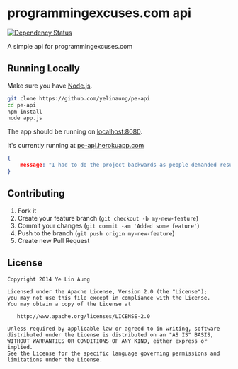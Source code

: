 programmingexcuses.com api
===========================
[![Dependency Status](https://gemnasium.com/yelinaung/pe-api.svg)](https://gemnasium.com/yelinaung/pe-api)


A simple api for programmingexcuses.com

Running Locally
---------------

Make sure you have [Node.js](http://nodejs.org/).
```sh
git clone https://github.com/yelinaung/pe-api
cd pe-api
npm install
node app.js
```
The app should be running on [localhost:8080](http://localhost:8080).

It's currently running at [pe-api.herokuapp.com](http://pe-api.herokuapp.com)

```json
{
    message: "I had to do the project backwards as people demanded results out of order"
}
```

Contributing
------------

 1. Fork it
 2. Create your feature branch (`git checkout -b my-new-feature`)
 3. Commit your changes (`git commit -am 'Added some feature'`)
 4. Push to the branch (`git push origin my-new-feature`)
 5. Create new Pull Request

License
--------

    Copyright 2014 Ye Lin Aung

    Licensed under the Apache License, Version 2.0 (the "License");
    you may not use this file except in compliance with the License.
    You may obtain a copy of the License at

       http://www.apache.org/licenses/LICENSE-2.0

    Unless required by applicable law or agreed to in writing, software
    distributed under the License is distributed on an "AS IS" BASIS,
    WITHOUT WARRANTIES OR CONDITIONS OF ANY KIND, either express or implied.
    See the License for the specific language governing permissions and
    limitations under the License.

